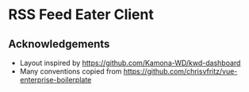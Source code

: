 # RSS Feed Eater Client

## Acknowledgements

- Layout inspired by https://github.com/Kamona-WD/kwd-dashboard
- Many conventions copied from https://github.com/chrisvfritz/vue-enterprise-boilerplate
